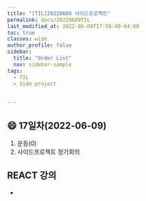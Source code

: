 ```yaml
---
title: "[TIL]20220609 사이드프로젝트"
permalink: docs/20220609TIL
last_modified_at: 2022-06-09T17:58:49-04:00
toc: true
classes: wide
author_profile: false
sidebar:
  title: "Order List"
  nav: sidebar-sample
tags:
  - TIL
  - Side project
  

---
```


## :smile: 17일차(2022-06-09)


1. 운동(0)
2. 사이드프로젝트 정기회의

## REACT 강의
 - 